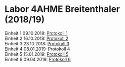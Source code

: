 # Labor 4AHME Breitenthaler (2018/19)


Einheit 1 09.10.2018: [Protokoll 1](protokoll_g1_brelom15_091018.md)  
Einheit 2 16.10.2018: [Protokoll 2](protokoll_g1_brelom15_161018.md)  
Einheit 3 23.10.2018: [Protokoll 3](protokoll_g1_brelom15_231018.md)  
Einheit 4 08.01.2019: [Protokoll 4](protokoll_g1_brelom15_080119.md)  
Einheit 5 15.01.2019: [Protokoll 5](protokoll_g1_brelom15_150119.md)  
Einheit 6 09.04.2019: [Protokoll 6](protokoll_g1_brelom15_090419.md)
